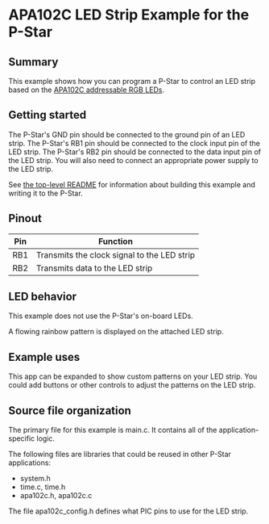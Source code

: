 # APA102C LED Strip Example for the P-Star

## Summary

This example shows how you can program a P-Star to
control an LED strip based on the [APA102C addressable RGB LEDs][cat].


## Getting started

The P-Star's GND pin should be connected to the ground pin of an LED strip.
The P-Star's RB1 pin should be connected to the clock input pin of the LED strip.
The P-Star's RB2 pin should be connected to the data input pin of the LED strip.
You will also need to connect an appropriate power supply to the LED strip.

See [the top-level README](../README.md) for information about building this
example and writing it to the P-Star.


## Pinout

| Pin | Function                                        |
|-----|-------------------------------------------------|
| RB1 | Transmits the clock signal to the LED strip     |
| RB2 | Transmits data to the LED strip                 |


## LED behavior

This example does not use the P-Star's on-board LEDs.

A flowing rainbow pattern is displayed on the attached LED strip.


## Example uses

This app can be expanded to show custom patterns on your LED strip.  You could
add buttons or other controls to adjust the patterns on the LED strip.


## Source file organization

The primary file for this example is main.c.  It contains all of the
application-specific logic.

The following files are libraries that could be reused in other P-Star
applications:

- system.h
- time.c, time.h
- apa102c.h, apa102c.c

The file apa102c_config.h defines what PIC pins to use for the LED strip.

[cat]: https://www.pololu.com/category/181